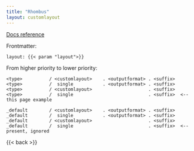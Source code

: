 ```yaml
---
title: "Rhombus"
layout: customlayout
---
```



[Docs reference](https://gohugo.io/templates/lookup-order/#examples-layout-lookup-for-regular-pages)

Frontmatter:

```
layout: {{< param "layout">}}
```

From higher priority to lower priority:

```
<type>          / <customlayout>    . <outputformat> . <suffix>
<type>          /  single           . <outputformat> . <suffix>
<type>          / <customlayout>                     . <suffix>
<type>          /  single                            . <suffix>  <-- this page example
                  
_default        / <customlayout>    . <outputformat> . <suffix>
_default        /  single           . <outputformat> . <suffix>
_default        / <customlayout>                     . <suffix>
_default        /  single                            . <suffix>  <-- present, ignored

```

{{< back >}}